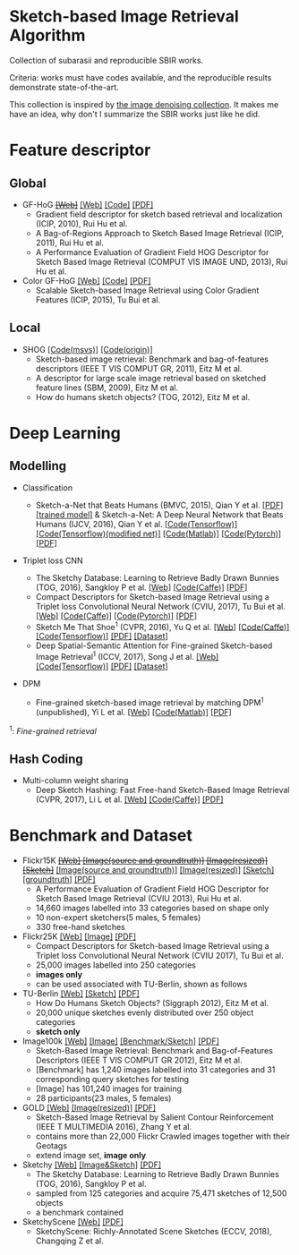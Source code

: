 # Sketch-based Image Retrieval Algorithm

Collection of subarasii and reproducible SBIR works.

Criteria: works must have codes available, and the reproducible results demonstrate state-of-the-art.

This collection is inspired by [the image denoising collection](https://github.com/wenbihan/reproducible-image-denoising-state-of-the-art). It makes me have an idea, why don't I summarize the SBIR works just like he did. 

# Feature descriptor
## Global
- GF-HoG ~~[[Web]](http://personal.ee.surrey.ac.uk/Personal/R.Hu/SBIR.html)~~ [[Web]](http://stuartjames.info/gradient-field-hog.aspx) [[Code]](http://stuartjames.info/SharedFiles/Download.aspx?pageid=105&mid=234&fileid=28) [[PDF]](http://ieeexplore.ieee.org/stamp/stamp.jsp?tp=&arnumber=5649331&isnumber=5648792)
	- Gradient field descriptor for sketch based retrieval and localization (ICIP, 2010), Rui Hu et al.
	- A Bag-of-Regions Approach to Sketch Based Image Retrieval (ICIP, 2011), Rui Hu et al.
	- A Performance Evaluation of Gradient Field HOG Descriptor for Sketch Based Image Retrieval (COMPUT VIS IMAGE UND, 2013), Rui Hu et al.
- Color GF-HoG [[Web]](https://github.com/TuBui/color-GFHoG) [[Code]](https://github.com/TuBui/color-GFHoG)  [[PDF]](http://openaccess.thecvf.com/content_iccv_2015_workshops/w27/papers/Bui_Scalable_Sketch-Based_Image_ICCV_2015_paper.pdf)
	- Scalable Sketch-based Image Retrieval using Color Gradient Features (ICIP, 2015), Tu Bui et al.
## Local
- SHOG [[Code(msvs)]](https://github.com/jjkislele/imdb_framework_msvs) [[Code(origin)]](https://github.com/mathiaseitz/imdb_framework)
    - Sketch-based image retrieval: Benchmark and bag-of-features descriptors (IEEE T VIS COMPUT GR, 2011), Eitz M et al.
    - A descriptor for large scale image retrieval based on sketched feature lines (SBM, 2009), Eitz M et al.
    - How do humans sketch objects? (TOG, 2012), Eitz M et al.

# Deep Learning
## Modelling
- Classification
    - Sketch-a-Net that Beats Humans (BMVC, 2015),  Qian Y et al. [[PDF]](http://www.eecs.qmul.ac.uk/~yzs/yu2015sketchanet.pdf) [[trained model]](http://www.eecs.qmul.ac.uk/~tmh/downloads/SketchANet_Model.zip) & Sketch-a-Net: A Deep Neural Network that Beats Humans (IJCV, 2016), Qian Y et al.   [[Code(Tensorflow)]](https://github.com/ligoudanaierya/Sketch_a_net-tensorflow) [[Code(Tensorflow)(modified net)]](https://github.com/ayush29feb/Sketch-A-XNORNet) [[Code(Matlab)]](https://github.com/YuDengsteven/Sketch_a_net-Matlab) [[Code(Pytorch)]](https://github.com/prizopedro/CIS519_project/blob/master/sketchnet.py) [[PDF]](http://www.eecs.qmul.ac.uk/~yzs/yu2016sketchanet.pdf)
- Triplet loss CNN
    - The Sketchy Database: Learning to Retrieve Badly Drawn Bunnies (TOG, 2016), Sangkloy P et al. [[Web]](http://sketchy.eye.gatech.edu/) [[Code(Caffe)]](https://github.com/janesjanes/sketchy) [[PDF]](http://sketchy.eye.gatech.edu/paper.pdf)
	- Compact Descriptors for Sketch-based Image Retrieval using a Triplet loss Convolutional Neural Network (CVIU, 2017), Tu Bui et al. [[Web]](http://www.cvssp.org/data/Flickr25K/CVIU16.html) [[Code(Caffe)]](https://github.com/TuBui/Triplet_Loss_SBIR) [[Code(Pytorch)]](https://github.com/jjkislele/SketchTriplet) [[PDF]](http://www.cvssp.org/data/Flickr25K/CVIU16_files/CVIU16_published.pdf)
    - Sketch Me That Shoe<sup>1</sup> (CVPR, 2016), Yu Q et al. [[Web]](http://www.eecs.qmul.ac.uk/~qian/Project_cvpr16.html) [[Code(Caffe)]](https://github.com/seuliufeng/DeepSBIR) [[Code(Tensorflow)]](https://github.com/yuchuochuo1023/Deep_SBIR_tf/tree/master) [[PDF]](http://www.eecs.qmul.ac.uk/~qian/Qian's%20Materials/paper/SketchMeThatShoe_cvpr2016.pdf) [[Dataset]](http://www.eecs.qmul.ac.uk/~qian/Qian's%20Materials/ShoeV2.zip) 
    - Deep Spatial-Semantic Attention for Fine-grained Sketch-based Image Retrieval<sup>1</sup> (ICCV, 2017), Song J et al. [[Web]](http://www.eecs.qmul.ac.uk/~js327/Project_pages/Project_iccv2017.html) [[Code(Tensorflow)]](https://github.com/yuchuochuo1023/Deep_SBIR_tf/tree/master) [[PDF]](http://www.eecs.qmul.ac.uk/~qian/Qian's%20Materials/paper/SketchMeThatShoe_cvpr2016.pdf) [[Dataset]](https://drive.google.com/open?id=0BwXZSv_g6pw3ejZCTHI4NTZxUFU)

- DPM
    - Fine-grained sketch-based image retrieval by matching DPM<sup>1</sup> (unpublished), Yi L et al. [[Web]](https://qmro.qmul.ac.uk/xmlui/handle/123456789/6440) [[Code(Matlab)]](https://github.com/panly099/fine-graind-SBIR) [[PDF]](https://qmro.qmul.ac.uk/xmlui/bitstream/handle/123456789/6440/GONGFine-grained2014.pdf?sequence=2&isAllowed=y)

<sup>1</sup>: *Fine-grained retrieval*

## Hash Coding
- Multi-column weight sharing
    - Deep Sketch Hashing: Fast Free-hand Sketch-Based Image Retrieval (CVPR, 2017),  Li L et al. [[Web]](https://github.com/ymcidence/DeepSketchHashing) [[Code(Caffe)]](https://github.com/ymcidence/DeepSketchHashing) [[PDF]](https://arxiv.org/abs/1703.05605.pdf)


# Benchmark and Dataset
- Flickr15K ~~[[Web]](http://personal.ee.surrey.ac.uk/Personal/R.Hu/SBIR.html) [[Image(source and groundtruth)]](http://personal.ee.surrey.ac.uk/Personal/R.Hu/index_files/images.zip) [[Image(resized)]](http://personal.ee.surrey.ac.uk/Personal/R.Hu/index_files/resize_img.zip) [[Sketch]](http://personal.ee.surrey.ac.uk/Personal/R.Hu/330sketches.zip)~~ [[Image(source and groundtruth)]](https://drive.google.com/open?id=13AFiwNh4FMks_jGfL4UDntMf0lHL6BTQ) [[Image(resized)]](https://drive.google.com/open?id=1PqzIO-OWTeEAl3Hs5tRavRs6-qZ8OmXb) [[Sketch]](https://drive.google.com/open?id=16SOyCbC1H6HYJ2uT9ECDRRMj70_zbvmb) [[groundtruth]](https://drive.google.com/open?id=14GEGBW9QgAqAC9_Jh6A5XMeTLWVE9xY2) [[PDF]](http://personal.ee.surrey.ac.uk/Personal/J.Collomosse/pubs/Hu-CVIU-2013.pdf)
	- A Performance Evaluation of Gradient Field HOG Descriptor for Sketch Based Image Retrieval (CVIU 2013), Rui Hu et al.
	- 14,660 images labelled into 33 categories based on shape only
	- 10 non-expert sketchers(5 males, 5 females)
	- 330 free-hand sketches
- Flickr25K [[Web]](http://www.cvssp.org/data/Flickr25K/CVIU16.html) [[Image]](http://www.cvssp.org/data/Flickr25K/Flickr25K.zip) [[PDF]](http://www.cvssp.org/data/Flickr25K/CVIU16_files/CVIU16_published.pdf)
	- Compact Descriptors for Sketch-based Image Retrieval using a Triplet loss Convolutional Neural Network (CVIU 2017), Tu Bui et al.
	- 25,000 images labelled into 250 categories
	- **images only**
	- can be used associated with TU-Berlin, shown as follows
- TU-Berlin [[Web]](http://cybertron.cg.tu-berlin.de/eitz/projects/classifysketch/) [[Sketch]](http://cybertron.cg.tu-berlin.de/eitz/projects/classifysketch/sketches_png.zip) [[PDF]](http://cybertron.cg.tu-berlin.de/eitz/pdf/2012_siggraph_classifysketch.pdf)
	- How Do Humans Sketch Objects? (Siggraph 2012), Eitz M et al.
	- 20,000 unique sketches evenly distributed over 250 object categories
	- **sketch only**
- Image100k [[Web]](http://cybertron.cg.tu-berlin.de/eitz/tvcg_benchmark/) [[Image]](http://cybertron.cg.tu-berlin.de/eitz/tvcg_benchmark/imagedb_100k.tar) [[Benchmark/Sketch]](http://cybertron.cg.tu-berlin.de/eitz/tvcg_benchmark/benchmark.zip) [[PDF]](http://cybertron.cg.tu-berlin.de/eitz/pdf/2010_tvcg_prelim.pdf)
	- Sketch-Based Image Retrieval: Benchmark and Bag-of-Features Descriptors (IEEE T VIS COMPUT GR 2012), Eitz M et al.
	- [Benchmark] has 1,240 images labelled into 31 categories and 31 corresponding query sketches for testing
	- [Image] has 101,240 images for training
	- 28 participants(23 males, 5 females)
- GOLD [[Web]](http://smiles.xjtu.edu.cn/Download/Download_gold.html) [[Image(resized)]](http://image.ntua.gr/iva/datasets/ec1m/ec1m_landmarks.tar.gz) [[PDF]](http://smiles.xjtu.edu.cn/Publications/Our%20Paper/Sketch-Based%20Image%20Retrieval%20by%20Salient%20Contour%20Reinforcement.pdf)
	- Sketch-Based Image Retrieval by Salient Contour Reinforcement (IEEE T MULTIMEDIA 2016), Zhang Y et al.
	- contains more than 22,000 Flickr Crawled images together with their Geotags
	- extend image set, **image only**
- Sketchy [[Web]](http://sketchy.eye.gatech.edu/) [[Image&Sketch]](https://goo.gl/SNpMmK) [[PDF]](http://sketchy.eye.gatech.edu/paper.pdf)
    - The Sketchy Database: Learning to Retrieve Badly Drawn Bunnies (TOG, 2016), Sangkloy P et al.
    - sampled from 125 categories and acquire 75,471 sketches of 12,500 objects
    - a benchmark contained
- SketchyScene [[Web]](https://github.com/SketchyScene/SketchyScene) [[PDF]](http://openaccess.thecvf.com/content_ECCV_2018/papers/Changqing_Zou_SketchyScene_Richly-Annotated_Scene_ECCV_2018_paper.pdf)
    - SketchyScene: Richly-Annotated Scene Sketches (ECCV, 2018), Changqing Z et al.